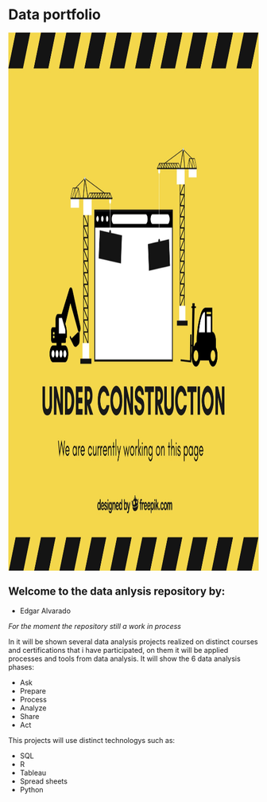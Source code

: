 # Data portfolio


<img src="Images/underconstruction.jpg" align="center" height="1080" width="1080">

## Welcome to the data anlysis repository by:
- Edgar Alvarado

*For the moment the repository still a work in process*

In it will be shown several data analysis projects realized on distinct courses and certifications that i have participated, on them it will be applied processes and tools from data analysis.
It will show the 6 data analysis phases:
- Ask
- Prepare
- Process
- Analyze
- Share
- Act

This projects will use distinct technologys such as:
- SQL
- R
- Tableau
- Spread sheets
- Python


